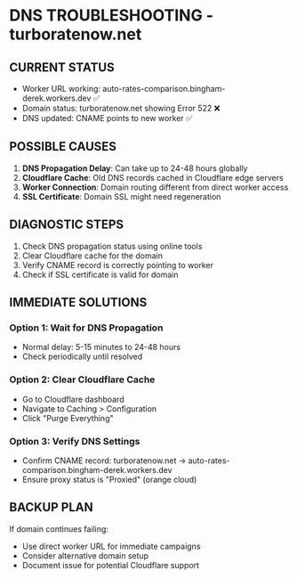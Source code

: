 # DNS TROUBLESHOOTING - turboratenow.net

## CURRENT STATUS
- Worker URL working: auto-rates-comparison.bingham-derek.workers.dev ✅
- Domain status: turboratenow.net showing Error 522 ❌
- DNS updated: CNAME points to new worker ✅

## POSSIBLE CAUSES
1. **DNS Propagation Delay**: Can take up to 24-48 hours globally
2. **Cloudflare Cache**: Old DNS records cached in Cloudflare edge servers
3. **Worker Connection**: Domain routing different from direct worker access
4. **SSL Certificate**: Domain SSL might need regeneration

## DIAGNOSTIC STEPS
1. Check DNS propagation status using online tools
2. Clear Cloudflare cache for the domain
3. Verify CNAME record is correctly pointing to worker
4. Check if SSL certificate is valid for domain

## IMMEDIATE SOLUTIONS
### Option 1: Wait for DNS Propagation
- Normal delay: 5-15 minutes to 24-48 hours
- Check periodically until resolved

### Option 2: Clear Cloudflare Cache
- Go to Cloudflare dashboard
- Navigate to Caching > Configuration
- Click "Purge Everything"

### Option 3: Verify DNS Settings
- Confirm CNAME record: turboratenow.net → auto-rates-comparison.bingham-derek.workers.dev
- Ensure proxy status is "Proxied" (orange cloud)

## BACKUP PLAN
If domain continues failing:
- Use direct worker URL for immediate campaigns
- Consider alternative domain setup
- Document issue for potential Cloudflare support